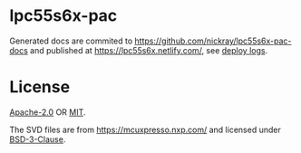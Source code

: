 # lpc55s6x-pac

Generated docs are commited to <https://github.com/nickray/lpc55s6x-pac-docs> and published at <https://lpc55s6x.netlify.com/>, see [deploy logs](https://app.netlify.com/sites/lpc55s6x/deploys).

# License

[Apache-2.0](https://spdx.org/licenses/Apache-2.0.html) OR [MIT](https://spdx.org/licenses/MIT.html).

The SVD files are from <https://mcuxpresso.nxp.com/> and licensed under [BSD-3-Clause](https://spdx.org/licenses/BSD-3-Clause.html).

